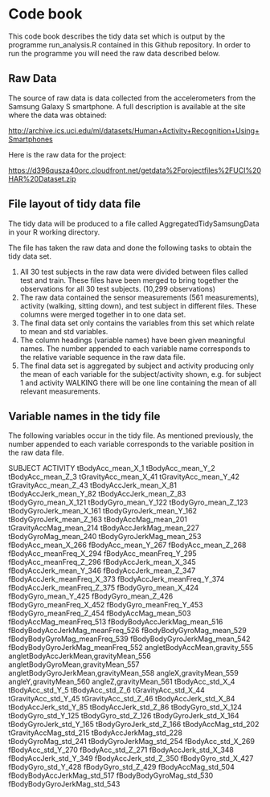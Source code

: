 # Code book

This code book describes the tidy data set which is output by the programme run_analysis.R contained in this Github repository. In order to run the programme you will need the raw data described below. 

## Raw Data
The source of raw data is data collected from the accelerometers from the Samsung Galaxy S smartphone. A full description is available at the site where the data was obtained:

http://archive.ics.uci.edu/ml/datasets/Human+Activity+Recognition+Using+Smartphones

Here is the raw data for the project:

https://d396qusza40orc.cloudfront.net/getdata%2Fprojectfiles%2FUCI%20HAR%20Dataset.zip

## File layout of tidy data file
The tidy data will be produced to a file called AggregatedTidySamsungData in your R working directory.

The file has taken the raw data and done the following tasks to obtain the tidy data set. 
1. All 30 test subjects in the raw data were divided between files called test and train. These files have been merged to bring together the observations for all 30 test subjects. (10,299 observations) 
2. The raw data contained the sensor measurements (561 measurements), activity (walking, sitting down), and test subject in different files. These columns were merged together in to one data set. 
3. The final data set only contains the variables from this set which relate to mean and std variables. 
4. The column headings (variable names) have been given meaningful names. The number appended to each variable name corresponds to the relative variable sequence in the raw data file. 
4. The final data set is aggregated by subject and activity producing only the mean of each variable for the subject/activity shown, e.g. for subject 1 and activity WALKING there will be one line containing the mean of all relevant measurements. 

## Variable names in the tidy file
The following variables occur in the tidy file. As mentioned previously, the number appended to each variable corresponds to the variable position in the raw data file.

SUBJECT
ACTIVITY
tBodyAcc_mean_X_1
tBodyAcc_mean_Y_2
tBodyAcc_mean_Z_3
tGravityAcc_mean_X_41
tGravityAcc_mean_Y_42
tGravityAcc_mean_Z_43
tBodyAccJerk_mean_X_81
tBodyAccJerk_mean_Y_82
tBodyAccJerk_mean_Z_83
tBodyGyro_mean_X_121
tBodyGyro_mean_Y_122
tBodyGyro_mean_Z_123
tBodyGyroJerk_mean_X_161
tBodyGyroJerk_mean_Y_162
tBodyGyroJerk_mean_Z_163
tBodyAccMag_mean_201
tGravityAccMag_mean_214
tBodyAccJerkMag_mean_227
tBodyGyroMag_mean_240
tBodyGyroJerkMag_mean_253
fBodyAcc_mean_X_266
fBodyAcc_mean_Y_267
fBodyAcc_mean_Z_268
fBodyAcc_meanFreq_X_294
fBodyAcc_meanFreq_Y_295
fBodyAcc_meanFreq_Z_296
fBodyAccJerk_mean_X_345
fBodyAccJerk_mean_Y_346
fBodyAccJerk_mean_Z_347
fBodyAccJerk_meanFreq_X_373
fBodyAccJerk_meanFreq_Y_374
fBodyAccJerk_meanFreq_Z_375
fBodyGyro_mean_X_424
fBodyGyro_mean_Y_425
fBodyGyro_mean_Z_426
fBodyGyro_meanFreq_X_452
fBodyGyro_meanFreq_Y_453
fBodyGyro_meanFreq_Z_454
fBodyAccMag_mean_503
fBodyAccMag_meanFreq_513
fBodyBodyAccJerkMag_mean_516
fBodyBodyAccJerkMag_meanFreq_526
fBodyBodyGyroMag_mean_529
fBodyBodyGyroMag_meanFreq_539
fBodyBodyGyroJerkMag_mean_542
fBodyBodyGyroJerkMag_meanFreq_552
angletBodyAccMean,gravity_555
angletBodyAccJerkMean,gravityMean_556
angletBodyGyroMean,gravityMean_557
angletBodyGyroJerkMean,gravityMean_558
angleX,gravityMean_559
angleY,gravityMean_560
angleZ,gravityMean_561
tBodyAcc_std_X_4
tBodyAcc_std_Y_5
tBodyAcc_std_Z_6
tGravityAcc_std_X_44
tGravityAcc_std_Y_45
tGravityAcc_std_Z_46
tBodyAccJerk_std_X_84
tBodyAccJerk_std_Y_85
tBodyAccJerk_std_Z_86
tBodyGyro_std_X_124
tBodyGyro_std_Y_125
tBodyGyro_std_Z_126
tBodyGyroJerk_std_X_164
tBodyGyroJerk_std_Y_165
tBodyGyroJerk_std_Z_166
tBodyAccMag_std_202
tGravityAccMag_std_215
tBodyAccJerkMag_std_228
tBodyGyroMag_std_241
tBodyGyroJerkMag_std_254
fBodyAcc_std_X_269
fBodyAcc_std_Y_270
fBodyAcc_std_Z_271
fBodyAccJerk_std_X_348
fBodyAccJerk_std_Y_349
fBodyAccJerk_std_Z_350
fBodyGyro_std_X_427
fBodyGyro_std_Y_428
fBodyGyro_std_Z_429
fBodyAccMag_std_504
fBodyBodyAccJerkMag_std_517
fBodyBodyGyroMag_std_530
fBodyBodyGyroJerkMag_std_543

